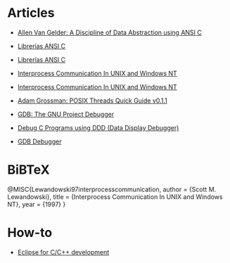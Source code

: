 Articles
===

* [Allen Van Gelder: A Discipline of Data Abstraction using ANSI C]()
* [Librerías ANSI C](https://webs.um.es/iverdu/P00LibreriasANSIc.pdf)
* [Librerías ANSI C](http://conclase.net/?id=descargas)
* [Interprocess Communication In UNIX and Windows NT](http://citeseerx.ist.psu.edu/viewdoc/summary?doi=10.1.1.47.852)
* [Interprocess Communication In UNIX and Windows NT](http://cs.brown.edu/people/slewando/files/IPCWinNTUNIX.pdf)
* [Adam Grossman: POSIX Threads Quick Guide v0.1.1](http://www.metashadow.com/documents/)

* [GDB: The GNU Project Debugger](http://www.gnu.org/software/gdb/documentation/)
* [Debug C Programs using DDD (Data Display Debugger)](https://www.youtube.com/watch?v=VF7IBEAA8Ig)
* [GDB Debugger](https://www.youtube.com/watch?v=k-zAgbDq5pk)


BiBTeX
===
@MISC{Lewandowski97interprocesscommunication,
    author = {Scott M. Lewandowski},
    title = {Interprocess Communication In UNIX and Windows NT},
    year = {1997}
}

How-to
===
* [Eclipse for C/C++ development](http://yongshin.blogspot.com/2005/11/how-to-use-cdt-and-mingw-for-eclipse.html)